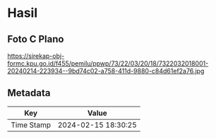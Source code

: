 # Hasil

## Foto C Plano

https://sirekap-obj-formc.kpu.go.id/f455/pemilu/ppwp/73/22/03/20/18/7322032018001-20240214-223934--9bd74c02-a758-411d-9880-c84d61ef2a76.jpg


## Metadata

| Key        | Value               |
| ---------- | ------------------- |
| Time Stamp | 2024-02-15 18:30:25 |



